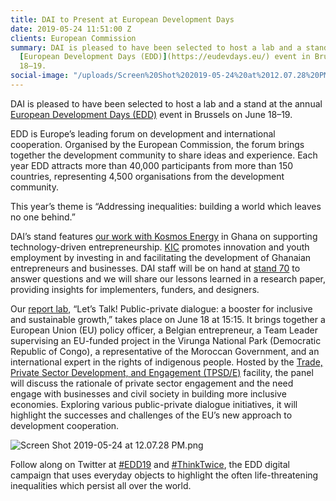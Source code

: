 ```yaml
---
title: DAI to Present at European Development Days
date: 2019-05-24 11:51:00 Z
clients: European Commission
summary: DAI is pleased to have been selected to host a lab and a stand at the annual
  [European Development Days (EDD)](https://eudevdays.eu/) event in Brussels on June
  18–19.
social-image: "/uploads/Screen%20Shot%202019-05-24%20at%2012.07.28%20PM-31f5f4.png"
---
```


DAI is pleased to have been selected to host a lab and a stand at the annual [European Development Days (EDD)](https://eudevdays.eu/) event in Brussels on June 18–19.

EDD is Europe’s leading forum on development and international cooperation. Organised by the European Commission, the forum brings together the development community to share ideas and experience. Each year EDD attracts more than 40,000 participants from more than 150 countries, representing 4,500 organisations from the development community. 

This year’s theme is “Addressing inequalities: building a world which leaves no one behind.” 

DAI’s stand features [our work with Kosmos Energy](https://www.dai.com/our-work/projects/ghana-kosmos-innovation-center-kic) in Ghana on supporting technology-driven entrepreneurship. [KIC](https://www.kosmosinnovationcenter.com/) promotes innovation and youth employment by investing in and facilitating the development of Ghanaian entrepreneurs and businesses. DAI staff will be on hand at [stand 70](https://www.eudevdays.eu/community/sessions/2535/kosmos-innovation-centre-ghana-supporting-technology-driven-entrepreneurship) to answer questions and we will share our lessons learned in a research paper, providing insights for implementers, funders, and designers. 

Our [report lab](https://eudevdays.eu/community/sessions/2510/lets-talk-public-private-dialogue-a-booster-for-inclusive-and-sustainable-growth), “Let’s Talk! Public-private dialogue: a booster for inclusive and sustainable growth,” takes place on June 18 at 15:15. It brings together a European Union (EU) policy officer, a Belgian entrepreneur, a Team Leader supervising an EU-funded project in the Virunga National Park (Democratic Republic of Congo), a representative of the Moroccan Government, and an international expert in the rights of indigenous people. Hosted by the [Trade, Private Sector Development, and Engagement (TPSD/E)](https://www.dai.com/our-work/projects/worldwide-trade-private-sector-development-and-engagement-and-regional-integration-facility) facility, the panel will discuss the rationale of private sector engagement and the need engage with businesses and civil society in building more inclusive economies. Exploring various public-private dialogue initiatives, it will highlight the successes and challenges of the EU’s new approach to development cooperation. 

![Screen Shot 2019-05-24 at 12.07.28 PM.png](/uploads/Screen%20Shot%202019-05-24%20at%2012.07.28%20PM.png)

Follow along on Twitter at [#EDD19](https://twitter.com/search?q=%23EDD19&src=typd) and [#ThinkTwice](https://twitter.com/search?q=%23ThinkTwice&src=tyah), the EDD digital campaign that uses everyday objects to highlight the often life-threatening inequalities which persist all over the world.